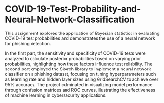 # COVID-19-Test-Probability-and-Neural-Network-Classification
This assignment explores the application of Bayesian statistics in evaluating COVID-19 test probabilities and demonstrates the use of a neural network for phishing detection.

In the first part, the sensitivity and specificity of COVID-19 tests were analyzed to calculate posterior probabilities based on varying prior probabilities, highlighting how these factors influence test reliability. The second part employed the Skorch library to implement a neural network classifier on a phishing dataset, focusing on tuning hyperparameters such as learning rate and hidden layer sizes using GridSearchCV to achieve over 95% accuracy. The project culminated in visualizing model performance through confusion matrices and ROC curves, illustrating the effectiveness of machine learning in cybersecurity applications.
